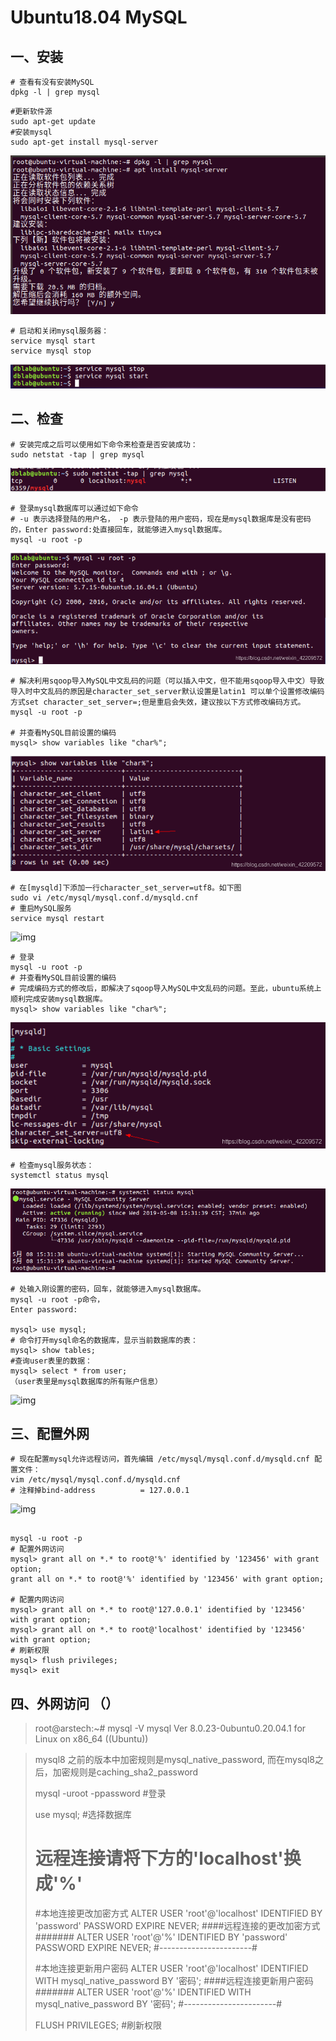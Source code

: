 # Ubuntu18.04 MySQL



## 一、安装

```shell
# 查看有没有安装MySQL
dpkg -l | grep mysql
```

```shell
#更新软件源
sudo apt-get update 
#安装mysql
sudo apt-get install mysql-server  
```

![img](安装.png)

```shell
# 启动和关闭mysql服务器：
service mysql start
service mysql stop
```

![img](启动关闭.png)



## 二、检查



```shell
# 安装完成之后可以使用如下命令来检查是否安装成功：
sudo netstat -tap | grep mysql
```

![img](状态检查.png)



```shell
# 登录mysql数据库可以通过如下命令
# -u 表示选择登陆的用户名， -p 表示登陆的用户密码，现在是mysql数据库是没有密码的，Enter password:处直接回车，就能够进入mysql数据库。
mysql -u root -p
```

![img](命令行模式.png)



```shell
# 解决利用sqoop导入MySQL中文乱码的问题（可以插入中文，但不能用sqoop导入中文）导致导入时中文乱码的原因是character_set_server默认设置是latin1 可以单个设置修改编码方式set character_set_server=;但是重启会失效，建议按以下方式修改编码方式。
mysql -u root -p

# 并查看MySQL目前设置的编码
mysql> show variables like "char%";
```



![img](乱码.png)

```shell
# 在[mysqld]下添加一行character_set_server=utf8。如下图
sudo vi /etc/mysql/mysql.conf.d/mysqld.cnf
# 重启MySQL服务
service mysql restart
```

![img](/Users/sky/Github/node/node_doc/mysql/不乱码.png)

```shell
# 登录
mysql -u root -p
# 并查看MySQL目前设置的编码
# 完成编码方式的修改后，即解决了sqoop导入MySQL中文乱码的问题。至此，ubuntu系统上顺利完成安装mysql数据库。
mysql> show variables like "char%";
```

![img](不乱码正确.png)

```
# 检查mysql服务状态：
systemctl status mysql
```

![img](健康状态.png)

```shell
# 处输入刚设置的密码，回车，就能够进入mysql数据库。
mysql -u root -p命令，
Enter password:

mysql> use mysql; 
# 命令打开mysql命名的数据库，显示当前数据库的表：
mysql> show tables; 
#查询user表里的数据：
mysql> select * from user;
（user表里是mysql数据库的所有账户信息）
```



![img](/Users/sky/Github/node/node_doc/mysql/表.png)



## 三、配置外网



```shell
# 现在配置mysql允许远程访问，首先编辑 /etc/mysql/mysql.conf.d/mysqld.cnf 配置文件：
vim /etc/mysql/mysql.conf.d/mysqld.cnf
# 注释掉bind-address          = 127.0.0.1
```



![img](/Users/sky/Github/node/node_doc/mysql/设置网络.png)



```shell

mysql -u root -p
# 配置外网访问
mysql> grant all on *.* to root@'%' identified by '123456' with grant option;
grant all on *.* to root@'%' identified by '123456' with grant option;

# 配置内网访问
mysql> grant all on *.* to root@'127.0.0.1' identified by '123456' with grant option;
mysql> grant all on *.* to root@'localhost' identified by '123456' with grant option;
# 刷新权限
mysql> flush privileges;    
mysql> exit
```





## 四、外网访问 （）

> root@arstech:~# mysql -V
> mysql  Ver 8.0.23-0ubuntu0.20.04.1 for Linux on x86_64 ((Ubuntu))



>mysql8 之前的版本中加密规则是mysql_native_password,
>而在mysql8之后，加密规则是caching_sha2_password 
>
>mysql -uroot -ppassword #登录
>
>use mysql; #选择数据库
>
># 远程连接请将下方的'localhost'换成'%'
>#本地连接更改加密方式
>ALTER USER 'root'@'localhost' IDENTIFIED BY 'password' PASSWORD EXPIRE NEVER; 
>####远程连接的更改加密方式#######
>ALTER USER 'root'@'%' IDENTIFIED BY 'password' PASSWORD EXPIRE NEVER;
>#-----------------------#
>
>#本地连接更新用户密码
>ALTER USER 'root'@'localhost' IDENTIFIED WITH mysql_native_password BY '密码'; 
>####远程连接更新用户密码#######
>ALTER USER 'root'@'%' IDENTIFIED WITH mysql_native_password BY '密码'; 
>#-----------------------#
>
>FLUSH PRIVILEGES; #刷新权限